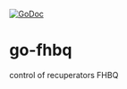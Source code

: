 [![GoDoc](https://godoc.org/github.com/sdfim/go-fhbq?status.svg)](https://godoc.org/github.com/sdfim/go-fhbq)

# go-fhbq
 control of recuperators FHBQ
